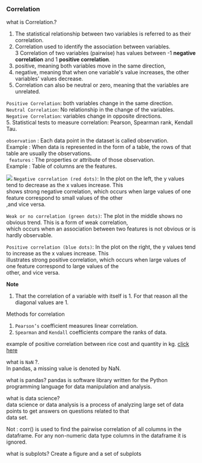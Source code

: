 ### Correlation    

what is Correlation.?   
   
1.  The statistical relationship between two variables is referred to as their correlation.
2. Correlation used to identify the association between variables.   
3 Correlation of two variables (pairwise) has values between -1 **negative correlation** and 1 **positive correlation**.     
4. positive, meaning both variables move in the same direction,  
5. negative, meaning that when one variable's value increases, the other variables' values decrease. 
6. Correlation can also be neutral or zero, meaning that the variables are unrelated.    

`Positive Correlation`: both variables change in the same direction.    
`Neutral Correlation`: No relationship in the change of the variables.   
`Negative Correlation`: variables change in opposite directions.   
5. Statistical tests to measure correlation: Pearson, Spearman rank, Kendall Tau.       


   
`observation` : Each data point in the dataset is called observation.     
Example : When data is represented in the form of a table, the rows of that table are usually the observations.             
` features` : The properties or attribute of those observation.    
Example : Table of columns are the features.        

![](https://files.realpython.com/media/py-corr-1.d13ed60a9b91.png)
`Negative correlation (red dots)`: In the plot on the left, the y values tend to decrease as the x values increase. This    
shows strong negative correlation, which occurs when large values of one feature correspond to small values of the other    
,and vice versa.   
   
   
`Weak or no correlation (green dots)`: The plot in the middle shows no obvious trend. This is a form of weak correlation,    
which occurs when an association between two features is not obvious or is hardly observable.        


`Positive correlation (blue dots)`: In the plot on the right, the y values tend to increase as the x values increase. This     
illustrates strong positive correlation, which occurs when large values of one feature correspond to large values of the          
other, and vice versa.    
  
**Note**    
1. That the correlation of a variable with itself is 1. For that reason all the diagonal values are 1.    


Methods for correlation   
1. `Pearson’s` coefficient measures linear correlation.    
2. `Spearman` and `Kendall` coefficients compare the ranks of data.   

example of positive correlation between rice cost and quantity in kg. [click here](https://github.com/MaazMS/python/blob/master/correlation/basic_correlation_concept_doc/images_of_correlation_concept/Screenshot%20from%202020-08-27%2016-45-03.png?raw=true)   

what is `NaN` ?.   
In pandas, a missing value is denoted by NaN.   

what is pandas? 
pandas is software library written for the Python programming language for data manipulation and analysis.        

what is data science?   
data science or data analysis is a process of analyzing large set of data points to get answers on questions related to that   
data set.         

Not : corr() is used to find the pairwise correlation of all columns in the dataframe. For any non-numeric data type columns in the dataframe it is ignored.   

what is subplots? 
 Create a figure and a set of subplots

